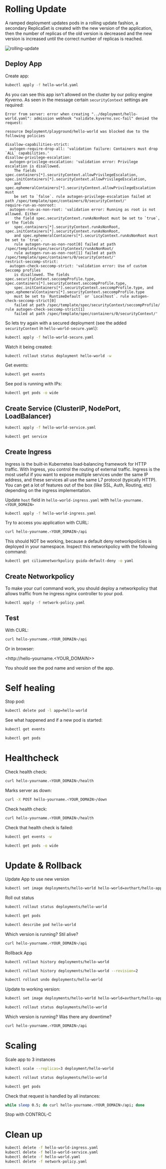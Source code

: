 # Rolling Update

A ramped deployment updates pods in a rolling update fashion, a secondary ReplicaSet is created with the new version of the application, then the number of replicas of the old version is decreased and the new version is increased until the correct number of replicas is reached.

![rolling-update](rollingupdate.gif "Rolling Update")


## Deploy App

Create app:

```bash
kubectl apply -f hello-world.yaml
```

As you can see this app isn't allowed on the cluster by our policy engine Kyverno.
As seen in the message certain `securityContext` settings are required:
```
Error from server: error when creating "../deployment/hello-world.yaml": admission webhook "validate.kyverno.svc-fail" denied the request:

resource Deployment/playground/hello-world was blocked due to the following policies

disallow-capabilities-strict:
  autogen-require-drop-all: 'validation failure: Containers must drop `ALL` capabilities.'
disallow-privilege-escalation:
  autogen-privilege-escalation: 'validation error: Privilege escalation is disallowed.
    The fields spec.containers[*].securityContext.allowPrivilegeEscalation, spec.initContainers[*].securityContext.allowPrivilegeEscalation,
    and spec.ephemeralContainers[*].securityContext.allowPrivilegeEscalation must
    be set to `false`. rule autogen-privilege-escalation failed at path /spec/template/spec/containers/0/securityContext/'
require-run-as-nonroot:
  autogen-run-as-non-root: 'validation error: Running as root is not allowed. Either
    the field spec.securityContext.runAsNonRoot must be set to `true`, or the fields
    spec.containers[*].securityContext.runAsNonRoot, spec.initContainers[*].securityContext.runAsNonRoot,
    and spec.ephemeralContainers[*].securityContext.runAsNonRoot must be set to `true`.
    rule autogen-run-as-non-root[0] failed at path /spec/template/spec/securityContext/runAsNonRoot/
    rule autogen-run-as-non-root[1] failed at path /spec/template/spec/containers/0/securityContext/'
restrict-seccomp-strict:
  autogen-check-seccomp-strict: 'validation error: Use of custom Seccomp profiles
    is disallowed. The fields spec.securityContext.seccompProfile.type, spec.containers[*].securityContext.seccompProfile.type,
    spec.initContainers[*].securityContext.seccompProfile.type, and spec.ephemeralContainers[*].securityContext.seccompProfile.type
    must be set to `RuntimeDefault` or `Localhost`. rule autogen-check-seccomp-strict[0]
    failed at path /spec/template/spec/securityContext/seccompProfile/ rule autogen-check-seccomp-strict[1]
    failed at path /spec/template/spec/containers/0/securityContext/'
```

So lets try again with a secured deployment (see the added `securityContext` in `hello-world-secure.yaml`):

```bash
kubectl apply -f hello-world-secure.yaml
```

Watch it being created:

```bash
kubectl rollout status deployment hello-world -w
```

Get events:

```bash
kubectl get events
```

See pod is running with IPs:

```bash
kubectl get pods -o wide
```

## Create Service (ClusterIP, NodePort, LoadBalancer)

```bash
kubectl apply -f hello-world-service.yaml
```

```bash
kubectl get service
```

## Create Ingress

Ingress is the built‑in Kubernetes load‑balancing framework for HTTP traffic. With Ingress, you control the routing of external traffic. Ingress is the most useful if you want to expose multiple services under the same IP address, and these services all use the same L7 protocol (typically HTTP). You can get a lot of features out of the box (like SSL, Auth, Routing, etc) depending on the ingress implementation.

Update `host` field in `hello-world-ingress.yaml` with `hello-yourname.<YOUR_DOMAIN>`

```bash
kubectl apply -f hello-world-ingress.yaml
```

Try to access you application with CURL:

```bash
curl hello-yourname.<YOUR_DOMAIN>/api
```
This should NOT be working, because a default deny networkpolicies is deployed in your namespace. Inspect this networkpolicy with the following command:
```bash
kubectl get ciliumnetworkpolicy guida-default-deny -o yaml
```

## Create Networkpolicy

To make your curl command work, you should deploy a networkpolicy that allows traffic from he ingress nginx controller to your pod.

```bash
kubectl apply -f network-policy.yaml
```


## Test

With CURL:

```bash
curl hello-yourname.<YOUR_DOMAIN>/api
```

Or in browser:

<http://hello-yourname.<YOUR_DOMAIN>>

You should see the pod name and version of the app.

# Self healing

Stop pod:

```bash
kubectl delete pod -l app=hello-world
```

See what happened and if a new pod is started:

```bash
kubectl get events
```

```bash
kubectl get pods
```

# Healthcheck

Check health check:

```bash
curl hello-yourname.<YOUR_DOMAIN>/health
```

Marks server as down:

```bash
curl -X POST hello-yourname.<YOUR_DOMAIN>/down
```

Check health check:

```bash
curl hello-yourname.<YOUR_DOMAIN>/health
```

Check that health check is failed:

```bash
kubectl get events -w
```

```bash
kubectl get pods -o wide
```

# Update & Rollback

Update App to use new version

```bash
kubectl set image deployments/hello-world hello-world=avthart/hello-app:1.0.1
```

Roll out status

```bash
kubectl rollout status deployments/hello-world
```

```bash
kubectl get pods
```

```bash
kubectl describe pod hello-world
```

Which version is running? Stil alive?

```bash
curl hello-yourname.<YOUR_DOMAIN>/api
```

Rollback App

```bash
kubectl rollout history deployments/hello-world
```

```bash
kubectl rollout history deployments/hello-world --revision=2
```

```bash
kubectl rollout undo deployments/hello-world
```

Update to working version:

```bash
kubectl set image deployments/hello-world hello-world=avthart/hello-app:1.0.3
```

```bash
kubectl rollout status deployments/hello-world
```

Which version is running? Was there any downtime?

```bash
curl hello-yourname.<YOUR_DOMAIN>/api
```

# Scaling

Scale app to 3 instances

```bash
kubectl scale --replicas=3 deployment/hello-world
```

```bash
kubectl rollout status deployments/hello-world
```

```bash
kubectl get pods
```

Check that request is handled by all instances:

```bash
while sleep 0.5; do curl hello-yourname.<YOUR_DOMAIN>/api; done
```

Stop with CONTROL-C

# Clean up

```bash
kubectl delete -f hello-world-ingress.yaml
kubectl delete -f hello-world-service.yaml
kubectl delete -f hello-world.yaml
kubectl delete -f network-policy.yaml
```
